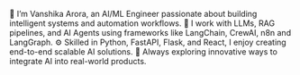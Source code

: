 👋 I’m Vanshika Arora, an AI/ML Engineer passionate about building intelligent systems and automation workflows.
🤖 I work with LLMs, RAG pipelines, and AI Agents using frameworks like LangChain, CrewAI, n8n and LangGraph.
⚙️ Skilled in Python, FastAPI, Flask, and React, I enjoy creating end-to-end scalable AI solutions.
🚀 Always exploring innovative ways to integrate AI into real-world products.
